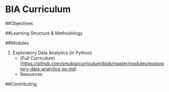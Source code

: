 # BIA Curriculum
##Objectives

##Learning Structure & Methodology

##Modules
1. Exploratory Data Analytics (in Python)
    - (Full Curriculum)[https://github.com/smubia/curriculum/blob/master/modules/exploratory-data-analytics-py.md]
    - Resources
    
##Contributing

